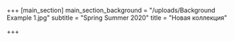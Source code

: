 +++
[main_section]
main_section_background = "/uploads/Background Example 1.jpg"
subtitle = "Spring Summer 2020"
title = "Новая коллекция"

+++
